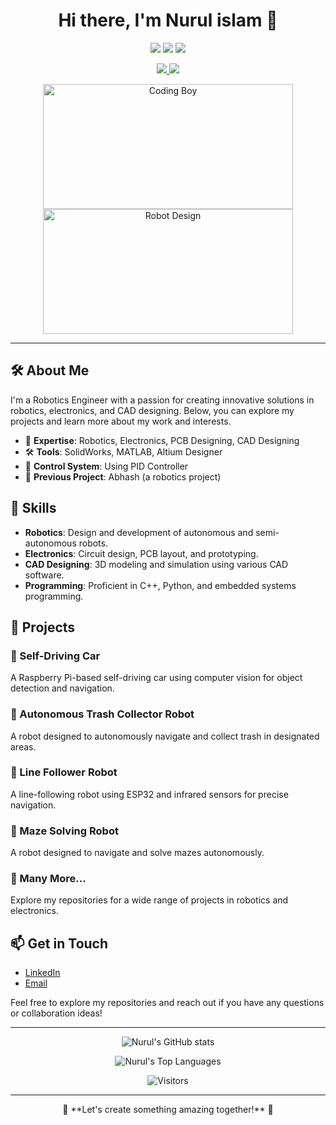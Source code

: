 <h1 align="center">Hi there, I'm Nurul islam 👋</h1>

<p align="center">
  <img src="https://img.shields.io/badge/Robotics-Engineer-blue?style=flat-square" />
  <img src="https://img.shields.io/badge/Electronics-Expert-orange?style=flat-square" />
  <img src="https://img.shields.io/badge/CAD-Designer-green?style=flat-square" />
</p>

<p align="center">
  <a href="https://www.linkedin.com/in/nurulislam21/">
    <img src="https://img.shields.io/badge/LinkedIn-Nurul%20islam-blue?style=flat-square&logo=linkedin" />
  </a>
  <a href="mailto:isnurul.noman@gmail.com">
    <img src="https://img.shields.io/badge/Email-Contact%20Me-red?style=flat-square&logo=gmail" />
  </a>
</p>

<p align="center">
  <img src="https://media.giphy.com/media/l41lFw057lAJQMwg0/giphy.gif" width="400" height="200" alt="Coding Boy" />
  <img src="https://media.giphy.com/media/3oEduV4SOS9mmmIOkw/giphy.gif" width="400" height="200" alt="Robot Design" />
</p>

---

## 🛠 About Me

I'm a Robotics Engineer with a passion for creating innovative solutions in robotics, electronics, and CAD designing. Below, you can explore my projects and learn more about my work and interests.

- 🔧 **Expertise**: Robotics, Electronics, PCB Designing, CAD Designing
- 🛠 **Tools**: SolidWorks, MATLAB, Altium Designer
- 📡 **Control System**: Using PID Controller
- 🤖 **Previous Project**: Abhash (a robotics project)

## 🚀 Skills

- **Robotics**: Design and development of autonomous and semi-autonomous robots.
- **Electronics**: Circuit design, PCB layout, and prototyping.
- **CAD Designing**: 3D modeling and simulation using various CAD software.
- **Programming**: Proficient in C++, Python, and embedded systems programming.

## 📂 Projects

### 📌 Self-Driving Car
A Raspberry Pi-based self-driving car using computer vision for object detection and navigation.

### 📌 Autonomous Trash Collector Robot
A robot designed to autonomously navigate and collect trash in designated areas.

### 📌 Line Follower Robot
A line-following robot using ESP32 and infrared sensors for precise navigation.

### 📌 Maze Solving Robot
A robot designed to navigate and solve mazes autonomously.

### 📌 Many More...
Explore my repositories for a wide range of projects in robotics and electronics.

## 📫 Get in Touch

- [LinkedIn](https://www.linkedin.com/in/nurulislam21/)
- [Email](mailto:isnurul.noman@gmail.com)

Feel free to explore my repositories and reach out if you have any questions or collaboration ideas!

---

<p align="center">
  <img src="https://github-readme-stats.vercel.app/api?username=your-username&show_icons=true&theme=radical" alt="Nurul's GitHub stats" />
</p>

<p align="center">
  <img src="https://github-readme-stats.vercel.app/api/top-langs/?username=your-username&layout=compact&theme=radical" alt="Nurul's Top Languages" />
</p>

<p align="center">
  <img src="https://visitor-badge.glitch.me/badge?page_id=your-username.your-repo-name" alt="Visitors">
</p>

---

<p align="center">
  🌟 **Let's create something amazing together!** 🌟
</p>
